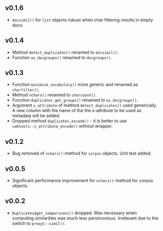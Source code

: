 ## v0.1.6

- `docsimil()` for `list` objects robust when char filtering results in empty docs.

## v0.1.4

- Method `detect_duplicates()` renamed to `docsimil()`.
- Function `as_docgroups()` renamed to `docgroups()`.

## v0.1.3

- Function `minimize_vocabulary()` more generic and renamed as `charfilter()`.
- Method `nchars()` renamed to `charcount()`.
- Function `duplicates_get_groups()` renamed to `as_docgroups()`.
- Argument `s_attribute` of method `detect_duplicates()` used generically. A new
column with the name of the the s-attribute to be used as metadata will be
added.
- Dropped method `duplicates_encode()` - it is better to use
`cwbtools::s_attribute_encode()` without wrapper.

## v0.1.2

- Bug removed of `nchars()`-method for `corpus` objects. Unit test added.

## v0.0.5

- Significant performance improvement for `nchars()`-method for corpus objects.

## v0.0.2

- `Duplicates$get_comparisons()` dropped. Was necessary when computing
similarities was much less parsimonious. Irrelevant due to the switch to
`proxyC::simil()`.
